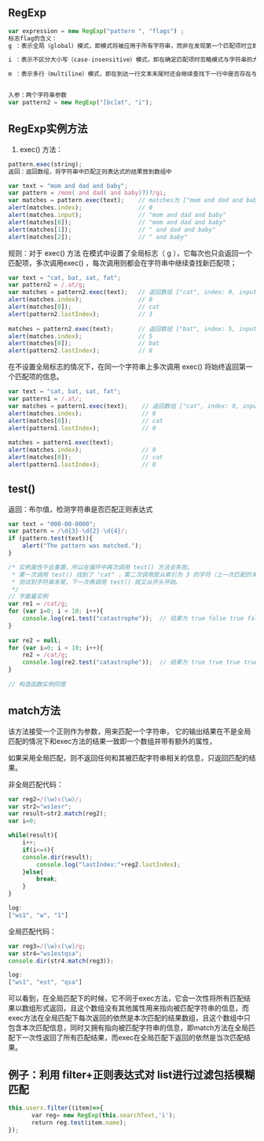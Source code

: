 ## RegExp
```js
var expression = new RegExp("pattern ", "flags") ;
标志flag的含义：
g ：表示全局（global）模式，即模式将被应用于所有字符串，而非在发现第一个匹配项时立即停止；

i ：表示不区分大小写（case-insensitive）模式，即在确定匹配项时忽略模式与字符串的大小写；

m ：表示多行（multiline）模式，即在到达一行文本末尾时还会继续查找下一行中是否存在与模式匹配的项。


入参：两个字符串参数
var pattern2 = new RegExp("[bc]at", "i");
```

## RegExp实例方法

1. exec() 方法：

```js
pattern.exec(string);
返回：返回数组，将字符串中匹配正则表达式的结果放到数组中

var text = "mom and dad and baby";
var pattern = /mom( and dad( and baby)?)?/gi;
var matches = pattern.exec(text);    // matches为 ["mom and dad and baby", " and dad and baby", " and baby", index: 0, input: "mom and dad and baby", groups: undefined]
alert(matches.index);                // 0
alert(matches.input);                // "mom and dad and baby"
alert(matches[0]);                   // "mom and dad and baby"
alert(matches[1]);                   // " and dad and baby"
alert(matches[2]);                   // " and baby"
```

规则：对于 exec() 方法
在模式中设置了全局标志（ g ），它每次也只会返回一个匹配项，多次调用exec() ，每次调用则都会在字符串中继续查找新匹配项；
```js
var text = "cat, bat, sat, fat";
var pattern2 = /.at/g;
var matches = pattern2.exec(text);   // 返回数组 ["cat", index: 0, input: "cat, bat, sat, fat", groups: undefined]
alert(matches.index);                // 0
alert(matches[0]);                   // cat
alert(pattern2.lastIndex);           // 3
 
matches = pattern2.exec(text);       // 返回数组 ["bat", index: 5, input: "cat, bat, sat, fat", groups: undefined]
alert(matches.index);                // 5
alert(matches[0]);                   // bat
alert(pattern2.lastIndex);           // 8
```

在不设置全局标志的情况下，在同一个字符串上多次调用 exec() 将始终返回第一个匹配项的信息。
```js
var text = "cat, bat, sat, fat";
var pattern1 = /.at/;
var matches = pattern1.exec(text);    // 返回数组 ["cat", index: 0, input: "cat, bat, sat, fat", groups: undefined] 
alert(matches.index);                 // 0
alert(matches[0]);                    // cat
alert(pattern1.lastIndex);            // 0
 
matches = pattern1.exec(text);
alert(matches.index);                 // 0
alert(matches[0]);                    // cat
alert(pattern1.lastIndex);            // 0
```

## test()
返回：布尔值，检测字符串是否匹配正则表达式
```js
var text = "000-00-0000";
var pattern = /\d{3}-\d{2}-\d{4}/;
if (pattern.test(text)){
    alert("The pattern was matched.");
}
```

```js
/* 实例属性不会重置，所以在循环中再次调用 test() 方法会失败。
 * 第一次调用 test() 找到了 "cat" ，第二次调用是从索引为 3 的字符（上一次匹配的末尾）开始的，所以就找不到它。
 * 测试到字符串末尾，下一次再调用 test() 就又从开头开始。
 */ 
// 字面量实例
var re1 = /cat/g;
for (var i=0; i < 10; i++){
    console.log(re1.test("catastrophe"));  // 结果为 true false true false...
}
 
var re2 = null;
for (var i=0; i < 10; i++){
    re2 = /cat/g;
    console.log(re2.test("catastrophe"));  // 结果为 true true true true...
}
 
// 构造函数实例同理
```

## match方法
该方法接受一个正则作为参数，用来匹配一个字符串，
它的输出结果在不是全局匹配的情况下和exec方法的结果一致即一个数组并带有额外的属性，

如果采用全局匹配，则不返回任何和其被匹配字符串相关的信息，只返回匹配的结果。

非全局匹配代码：
```js
var reg2=/(\w)s(\w)/;
var str2="ws1esr";
var result=str2.match(reg2);
var i=0;

while(result){
	i++;
	if(i<=4){
	console.dir(result);
		console.log("lastIndex:"+reg2.lastIndex);
	}else{
		break;
	}
}

log:
["ws1", "w", "1"]
```

全局匹配代码：
```js
var reg3=/(\w)s(\w)/g;
var str4="ws1estqsa";
console.dir(str4.match(reg3));

log:
["ws1", "est", "qsa"]
```
可以看到，在全局匹配下的时候，它不同于exec方法，它会一次性将所有匹配结果以数组形式返回，且这个数组没有其他属性用来指向被匹配字符串的信息，而exec方法在全局匹配下每次返回的依然是本次匹配的结果数组，且这个数组中只包含本次匹配信息，同时又拥有指向被匹配字符串的信息，即match方法在全局匹配下一次性返回了所有匹配结果，而exec在全局匹配下返回的依然是当次匹配结果。



## 例子：利用 filter+正则表达式对 list进行过滤包括模糊匹配
```js
this.users.filter((item)=>{
　　　　var reg= new RegExp(this.searchText,'i');
　　　　return reg.test(item.name);
});
```

